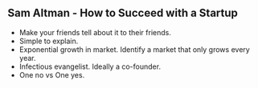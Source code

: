 ## Sam Altman - How to Succeed with a Startup

- Make your friends tell about it to their friends.
- Simple to explain.
- Exponential growth in market. Identify a market that only grows every year.
- Infectious evangelist. Ideally a co-founder.
- One no vs One yes.
